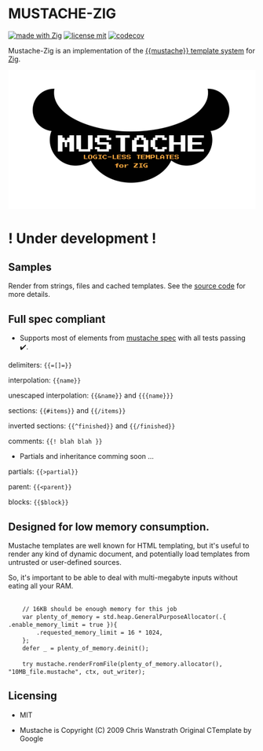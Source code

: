 # MUSTACHE-ZIG
[![made with Zig](https://img.shields.io/badge/made%20with%20%E2%9D%A4%20-Zig-orange)]()
[![license mit](https://img.shields.io/github/license/batiati/mustache-zig)]()
[![codecov](https://codecov.io/gh/batiati/mustache-zig/branch/master/graph/badge.svg)](https://codecov.io/gh/batiati/mustache-zig)

Mustache-Zig is an implementation of the [{{mustache}} template system](https://mustache.github.io/) for [Zig](https://ziglang.org/).

![logo](mustache.png)

# ! Under development !

## Samples

Render from strings, files and cached templates.
See the [source code](https://github.com/batiati/mustache-zig/tree/master/samples) for more details.

## Full spec compliant

- Supports most of elements from [mustache spec](https://github.com/mustache/spec) with all tests passing ✔️.

delimiters: `{{=[]=}}`

interpolation: `{{name}}`

unescaped interpolation: `{{&name}}` and `{{{name}}}`

sections: `{{#items}}` and `{{/items}}`

inverted sections: `{{^finished}}` and `{{/finished}}`

comments: `{{! blah blah }}`


- Partials and inheritance comming soon ...

partials: `{{>partial}}`

parent: `{{<parent}}`

blocks: `{{$block}}`


## Designed for low memory consumption.

Mustache templates are well known for HTML templating, but it's useful to render any kind of dynamic document, and potentially load templates from untrusted or user-defined sources.

So, it's important to be able to deal with multi-megabyte inputs without eating all your RAM.

```Zig

    // 16KB should be enough memory for this job
    var plenty_of_memory = std.heap.GeneralPurposeAllocator(.{ .enable_memory_limit = true }){
        .requested_memory_limit = 16 * 1024,
    };
    defer _ = plenty_of_memory.deinit();

    try mustache.renderFromFile(plenty_of_memory.allocator(), "10MB_file.mustache", ctx, out_writer);

```

## Licensing

- MIT

- Mustache is Copyright (C) 2009 Chris Wanstrath
Original CTemplate by Google